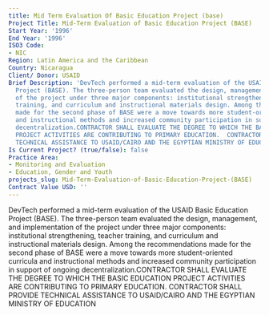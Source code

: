 ```yaml
---
title: Mid Term Evaluation Of Basic Education Project (base)
Project Title: Mid-Term Evaluation of Basic Education Project (BASE)
Start Year: '1996'
End Year: '1996'
ISO3 Code:
- NIC
Region: Latin America and the Caribbean
Country: Nicaragua
Client/ Donor: USAID
Brief Description: 'DevTech performed a mid-term evaluation of the USAID Basic Education
  Project (BASE). The three-person team evaluated the design, management, and implementation
  of the project under three major components: institutional strengthening, teacher
  training, and curriculum and instructional materials design. Among the recommendations
  made for the second phase of BASE were a move towards more student-oriented curricula
  and instructional methods and increased community participation in support of ongoing
  decentralization.CONTRACTOR SHALL EVALUATE THE DEGREE TO WHICH THE BASIC EDUCATION
  PROJECT ACTIVITIES ARE CONTRIBUTING TO PRIMARY EDUCATION.  CONTRACTOR SHALL PROVIDE
  TECHNICAL ASSISTANCE TO USAID/CAIRO AND THE EGYPTIAN MINISTRY OF EDUCATION'
Is Current Project? (true/false): false
Practice Area:
- Monitoring and Evaluation
- Education, Gender and Youth
projects_slug: Mid-Term-Evaluation-of-Basic-Education-Project-(BASE)
Contract Value USD: ''
---
```


DevTech performed a mid-term evaluation of the USAID Basic Education Project (BASE). The three-person team evaluated the design, management, and implementation of the project under three major components: institutional strengthening, teacher training, and curriculum and instructional materials design. Among the recommendations made for the second phase of BASE were a move towards more student-oriented curricula and instructional methods and increased community participation in support of ongoing decentralization.CONTRACTOR SHALL EVALUATE THE DEGREE TO WHICH THE BASIC EDUCATION PROJECT ACTIVITIES ARE CONTRIBUTING TO PRIMARY EDUCATION.  CONTRACTOR SHALL PROVIDE TECHNICAL ASSISTANCE TO USAID/CAIRO AND THE EGYPTIAN MINISTRY OF EDUCATION